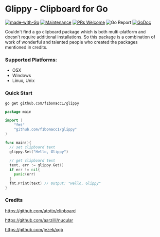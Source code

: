 # Glippy - Clipboard for Go

[![made-with-Go](https://img.shields.io/badge/Made%20with-Go-1f425f.svg)](https://go.dev/) [![Maintenance](https://img.shields.io/badge/Maintained%3F-yes-green.svg)](https://GitHub.com/f1bonacc1/glippy/graphs/commit-activity) [![PRs Welcome](https://img.shields.io/badge/PRs-welcome-brightgreen.svg?style=flat-square)](http://makeapullrequest.com) ![Go Report](https://goreportcard.com/badge/github.com/F1bonacc1/glippy) [![GoDoc](https://godoc.org/github.com/f1bonacc1/glippy?status.svg)](http://godoc.org/github.com/f1bonacc1/glippy)

Couldn't find a go clipboard package which is both multi-platform and doesn't require additional installations. So this package is a combination of work of wonderful and talented people who created the packages mentioned in credits.

### Supported Platforms:

- OSX
- Windows
- Linux, Unix

### Quick Start

```shell
go get github.com/f1bonacc1/glippy
```



```go
package main

import (
	"fmt"
	"github.com/f1bonacc1/glippy"
)

func main(){
  // set clipboard text
  glippy.Set("Hello, Glippy")
  
  // get clipboard text
  text, err := glippy.Get()
  if err != nil{
    panic(err)
  }
  fmt.Print(text) // Output: "Hello, Glippy"
}
```



### Credits

https://github.com/atotto/clipboard

https://github.com/aarzilli/nucular

https://github.com/jezek/xgb